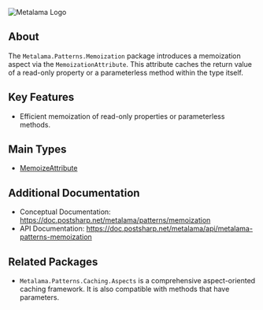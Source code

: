 ![Metalama Logo](https://raw.githubusercontent.com/postsharp/Metalama/master/images/metalama-by-postsharp-light.svg)

## About

The `Metalama.Patterns.Memoization` package introduces a memoization aspect via the `MemoizationAttribute`. This attribute caches the return value of a read-only property or a parameterless method within the type itself.

## Key Features

* Efficient memoization of read-only properties or parameterless methods.

## Main Types

* [MemoizeAttribute](https://doc.postsharp.net/metalama/api/metalama-patterns-memoization-memoizeattribute)

## Additional Documentation

* Conceptual Documentation: https://doc.postsharp.net/metalama/patterns/memoization
* API Documentation: https://doc.postsharp.net/metalama/api/metalama-patterns-memoization

## Related Packages

* `Metalama.Patterns.Caching.Aspects` is a comprehensive aspect-oriented caching framework. It is also compatible with methods that have parameters.
